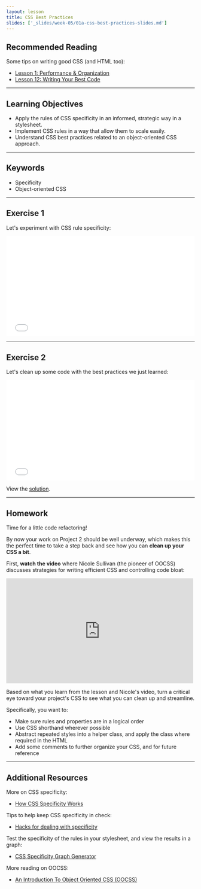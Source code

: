 ```yaml
---
layout: lesson
title: CSS Best Practices
slides: ['_slides/week-05/01a-css-best-practices-slides.md']
---
```


## Recommended Reading

Some tips on writing good CSS (and HTML too):

- [Lesson 1: Performance & Organization](http://learn.shayhowe.com/advanced-html-css/performance-organization/)
- [Lesson 12: Writing Your Best Code](http://learn.shayhowe.com/html-css/writing-your-best-code/)

---

## Learning Objectives

- Apply the rules of CSS specificity in an informed, strategic way in a stylesheet.
- Implement CSS rules in a way that allow them to scale easily.
- Understand CSS best practices related to an object-oriented CSS approach.

---

## Keywords

- Specificity
- Object-oriented CSS

---

## Exercise 1

Let's experiment with CSS rule specificity:

<iframe height='268' scrolling='no' src='//codepen.io/redacademy/embed/XbpXdG/?height=268&theme-id=0&default-tab=css' frameborder='no' allowtransparency='true' allowfullscreen='true' style='width: 100%;'>See the Pen <a href='http://codepen.io/redacademy/pen/XbpXdG/'>XbpXdG</a> by RED Academy (<a href='http://codepen.io/redacademy'>@redacademy</a>) on <a href='http://codepen.io'>CodePen</a>.
</iframe>

---

## Exercise 2

Let's clean up some code with the best practices we just learned:

<iframe height='268' scrolling='no' src='//codepen.io/redacademy/embed/BNpjxY/?height=268&theme-id=0&default-tab=css' frameborder='no' allowtransparency='true' allowfullscreen='true' style='width: 100%;'>See the Pen <a href='http://codepen.io/redacademy/pen/BNpjxY/'>BNpjxY</a> by RED Academy (<a href='http://codepen.io/redacademy'>@redacademy</a>) on <a href='http://codepen.io'>CodePen</a>.
</iframe>

View the [solution](http://codepen.io/redacademy/pen/KpaVJJ).

---

## Homework

Time for a little code refactoring!

By now your work on Project 2 should be well underway, which makes this the perfect time to take a step back and see how you can **clean up your CSS a bit**.

First, **watch the video** where Nicole Sullivan (the pioneer of OOCSS) discusses strategies for writing efficient CSS and controlling code bloat:

<iframe src="https://player.vimeo.com/video/72759139" width="500" height="281" frameborder="0" webkitallowfullscreen mozallowfullscreen allowfullscreen></iframe> <p>

Based on what you learn from the lesson and Nicole's video, turn a critical eye toward your project's CSS to see what you can clean up and streamline.

Specifically, you want to:

- Make sure rules and properties are in a logical order
- Use CSS shorthand wherever possible
- Abstract repeated styles into a helper class, and apply the class where required in the HTML
- Add some comments to further organize your CSS, and for future reference

---

## Additional Resources

More on CSS specificity:

- [How CSS Specificity Works](http://sixrevisions.com/css/css-specificity/)

Tips to help keep CSS specificity in check:

- [Hacks for dealing with specificity](http://csswizardry.com/2014/07/hacks-for-dealing-with-specificity/)

Test the specificity of the rules in your stylesheet, and view the results in a graph:

- [CSS Specificity Graph Generator](http://jonassebastianohlsson.com/specificity-graph/)

More reading on OOCSS:

- [An Introduction To Object Oriented CSS (OOCSS)](http://www.smashingmagazine.com/2011/12/12/an-introduction-to-object-oriented-css-oocss/)
